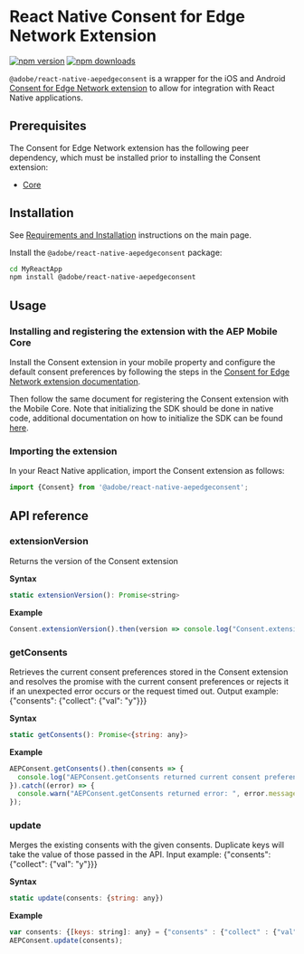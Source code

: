 
# React Native Consent for Edge Network Extension

[![npm version](https://badge.fury.io/js/%40adobe%2Freact-native-aepedgeconsent.svg)](https://www.npmjs.com/package/@adobe/react-native-aepedgeconsent) 
[![npm downloads](https://img.shields.io/npm/dm/@adobe/react-native-aepedgeconsent)](https://www.npmjs.com/package/@adobe/react-native-aepedgeconsent)

`@adobe/react-native-aepedgeconsent` is a wrapper for the iOS and Android [Consent for Edge Network extension](https://aep-sdks.gitbook.io/docs/foundation-extensions/consent-for-edge-network) to allow for integration with React Native applications.

## Prerequisites

The Consent for Edge Network extension has the following peer dependency, which must be installed prior to installing the Consent extension:
- [Core](../core/README.md)

## Installation

See [Requirements and Installation](https://github.com/adobe/aepsdk-react-native#requirements) instructions on the main page. 

Install the `@adobe/react-native-aepedgeconsent` package:

```bash
cd MyReactApp
npm install @adobe/react-native-aepedgeconsent
```

## Usage

### Installing and registering the extension with the AEP Mobile Core
Install the Consent extension in your mobile property and configure the default consent preferences by following the steps in the [Consent for Edge Network extension documentation](https://aep-sdks.gitbook.io/docs/foundation-extensions/consent-for-edge-network).

Then follow the same document for registering the Consent extension with the Mobile Core.
Note that initializing the SDK should be done in native code, additional documentation on how to initialize the SDK can be found [here](https://github.com/adobe/aepsdk-react-native#initializing).

### Importing the extension
In your React Native application, import the Consent extension as follows:
```javascript
import {Consent} from '@adobe/react-native-aepedgeconsent';
```

## API reference

### extensionVersion
Returns the version of the Consent extension

**Syntax**
```javascript
static extensionVersion(): Promise<string>
```

**Example**
```javascript
Consent.extensionVersion().then(version => console.log("Consent.extensionVersion: " + version));
```

### getConsents
Retrieves the current consent preferences stored in the Consent extension and resolves the promise with the current consent preferences or rejects it if an unexpected error occurs or the request timed out. 
Output example: {"consents": {"collect": {"val": "y"}}}

**Syntax**
```javascript
static getConsents(): Promise<{string: any}>
```

**Example**
```javascript
AEPConsent.getConsents().then(consents => {
  console.log("AEPConsent.getConsents returned current consent preferences:  " + JSON.stringify(consents));
}).catch((error) => {
  console.warn("AEPConsent.getConsents returned error: ", error.message);
});
```

### update
Merges the existing consents with the given consents. Duplicate keys will take the value of those passed in the API.
Input example: {"consents": {"collect": {"val": "y"}}}

**Syntax**
```javascript
static update(consents: {string: any})
```

**Example**
```javascript
var consents: {[keys: string]: any} = {"consents" : {"collect" : {"val": "y"}}};
AEPConsent.update(consents);
```